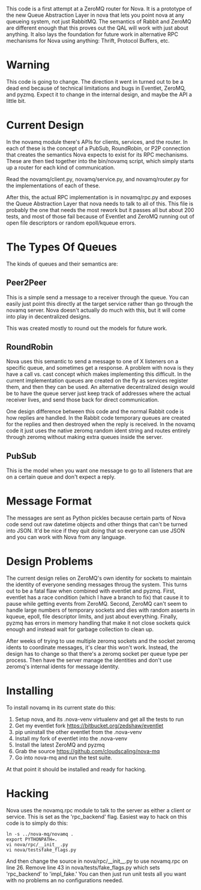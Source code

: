 This code is a first attempt at a ZeroMQ router for Nova.
It is a prototype of the new Queue Abstraction Layer in
nova that lets you point nova at any queueing system,
not just RabbitMQ.  The semantics of Rabbit and ZeroMQ
are different enough that this proves out the QAL will
work with just about anything.  It also lays the foundation
for future work in alternative RPC mechanisms for Nova
using anything:  Thrift, Protocol Buffers, etc.

Warning
=======

This code is going to change.  The direction it went in 
turned out to be a dead end because of technical limitations
and bugs in Eventlet, ZeroMQ, and pyzmq.  Expect it to
change in the internal design, and maybe the API a little
bit.


Current Design
==============

In the novamq module there's APIs for clients, 
services, and the router.  In each of these is
the concept of a PubSub, RoundRobin, or P2P connection
that creates the semantics Nova expects to exist
for its RPC mechanisms.  These are then tied together
into the bin/novamq script, which simply starts up
a router for each kind of communication.

Read the novamq/client.py, novamq/service.py, and
novamq/router.py for the implementations of each
of these.

After this, the actual RPC implementation is in
novamq/rpc.py and exposes the Queue Abstraction Layer
that nova needs to talk to all of this.  This file
is probably the one that needs the most rework
but it passes all but about 200 tests, and most of
those fail because of Eventlet and ZeroMQ running
out of open file descriptors or random epoll/kqueue
errors.

The Types Of Queues
===================

The kinds of queues and their semantics are:

Peer2Peer
---------

This is a simple send a message to a receiver through the queue.  You
can easily just point this directly at the target service rather than
go through the novamq server.  Nova doesn't actually do much with
this, but it will come into play in decentralized designs.

This was created mostly to round out the models for future
work.

RoundRobin
----------

Nova uses this semantic to send a message to one of X listeners on a
specific queue, and sometimes get a response.  A problem with nova is
they have a call vs. cast concept which makes implementing this
difficult.  In the current implementation queues are created on the
fly as services register them, and then they can be used.  An
alternative decentralized design would be to have the queue server
just keep track of addresses where the actual receiver lives, and
send those back for direct communication.

One design difference between this code and the normal Rabbit code is how
replies are handled.  In the Rabbit code temporary queues are created for the
replies and then destroyed when the reply is received.  In the novamq code it
just uses the native zeromq random ident string and routes entirely through
zeromq without making extra queues inside the server.

PubSub
------

This is the model when you want one message to go to all listeners that are on
a certain queue and don't expect a reply.

Message Format
==============

The messages are sent as Python pickles because certain parts of Nova code
send out raw datetime objects and other things that can't be turned into
JSON.  It'd be nice if they quit doing that so everyone can use JSON and
you can work with Nova from any language.


Design Problems
===============

The current design relies on ZeroMQ's own identity for sockets
to maintain the identity of everyone sending messages throug
the system.  This turns out to be a fatal flaw when combined
with eventlet and pyzmq.  First, eventlet has a race condition
(which I have a branch to fix) that cause it to pause while
getting events from ZeroMQ.  Second, ZeroMQ can't seem to handle
large numbers of temporary sockets and dies with random asserts
in kqueue, epoll, file descriptor limits, and just about everything.
Finally, pyzmq has errors in memory handling that make it not
close sockets quick enough and instead wait for garbage 
collection to clean up.

After weeks of trying to use multiple zeromq sockets and the
socket zeromq idents to coordinate messages, it's clear this
won't work.  Instead, the design has to change so that there's
a zeromq socket per queue type per process.  Then have the
server manage the identities and don't use zeromq's internal
idents for message identity.


Installing
==========

To install novamq in its current state do this:

1. Setup nova, and its .nova-venv virtualenv and get all the tests to run
3. Get my eventlet fork https://bitbucket.org/zedshaw/eventlet
4. pip uninstall the other eventlet from the .nova-venv
5. Install my fork of eventlet into the .nova-venv
6. Install the latest ZeroMQ and pyzmq
2. Grab the source https://github.com/cloudscaling/nova-mq
7. Go into nova-mq and run the test suite.

At that point it should be installed and ready for hacking.

Hacking
=======

Nova uses the novamq.rpc module to talk to the server as either a client or
service.  This is set as the 'rpc_backend' flag.  Easiest way to hack on this
code is to simply do this:

    ln -s ../nova-mq/novamq .
    export PYTHONPATH=.
    vi nova/rpc/__init__.py
    vi nova/testsfake_flags.py

And then change the source in nova/rpc/\_\_init\_\_.py to use novamq.rpc on line
26.  Remove line 43 in nova/tests/fake\_flags.py which sets 'rpc\_backend' to 'impl\_fake.'  You can then just run unit tests all you want with no problems an no
configurations needed.


